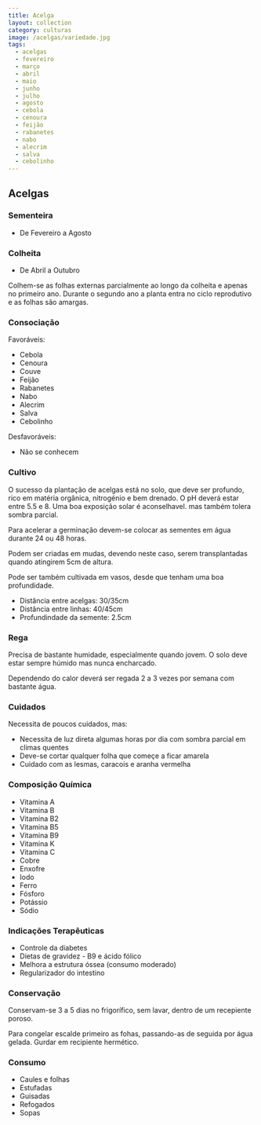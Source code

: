 ```yaml
---
title: Acelga
layout: collection
category: culturas
image: /acelgas/variedade.jpg
tags:
  - acelgas
  - fevereiro
  - março
  - abril
  - maio
  - junho
  - julho
  - agosto
  - cebola
  - cenoura
  - feijão
  - rabanetes
  - nabo
  - alecrim
  - salva
  - cebolinho
---
```


## Acelgas

### Sementeira

* De Fevereiro a Agosto

### Colheita

* De Abril a Outubro

Colhem-se as folhas externas parcialmente ao longo da colheita e apenas no primeiro ano. Durante o segundo ano a planta entra no ciclo reprodutivo e as folhas são amargas.

### Consociação

Favoráveis:

* Cebola
* Cenoura
* Couve
* Feijão
* Rabanetes
* Nabo
* Alecrim
* Salva
* Cebolinho

Desfavoráveis:

* Não se conhecem

### Cultivo

O sucesso da plantação de acelgas está no solo, que deve ser profundo, rico em matéria orgânica, nitrogénio e bem drenado. O pH deverá estar entre 5.5 e 8. Uma boa exposição solar é aconselhavel. mas também tolera sombra parcial.

Para acelerar a germinação devem-se colocar as sementes em água durante 24 ou 48 horas.

Podem ser criadas em mudas, devendo neste caso, serem transplantadas quando atingirem 5cm de altura.

Pode ser também cultivada em vasos, desde que tenham uma boa profundidade.

* Distância entre acelgas: 30/35cm
* Distância entre linhas: 40/45cm
* Profundindade da semente: 2.5cm

### Rega

Precisa de bastante humidade, especialmente quando jovem. O solo deve estar sempre húmido mas nunca encharcado.

Dependendo do calor deverá ser regada 2 a 3 vezes por semana com bastante água.

### Cuidados

Necessita de poucos cuidados, mas:

* Necessita de luz direta algumas horas por dia com sombra parcial em climas quentes
* Deve-se cortar qualquer folha que começe a ficar amarela
* Cuidado com as lesmas, caracois e aranha vermelha

### Composição Química

* Vitamina A
* Vitamina B
* Vitamina B2
* Vitamina B5
* Vitamina B9
* Vitamina K
* Vitamina C
* Cobre
* Enxofre
* Iodo
* Ferro
* Fósforo
* Potássio
* Sódio

### Indicações Terapêuticas

* Controle da diabetes
* Dietas de gravidez - B9 e ácido fólico
* Melhora a estrutura óssea (consumo moderado)
* Regularizador do intestino

### Conservação

Conservam-se 3 a 5 dias no frigorífico, sem lavar, dentro de um recepiente poroso.

Para congelar escalde primeiro as fohas, passando-as de seguida por água gelada. Gurdar em recipiente hermético.

### Consumo

* Caules e folhas
* Estufadas
* Guisadas
* Refogados
* Sopas
